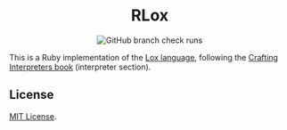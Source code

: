 <div align="center">

# RLox

![GitHub branch check runs](https://img.shields.io/github/check-runs/mdesantis/rlox/main?style=flat-square)

</div>

This is a Ruby implementation of the
[Lox language](https://craftinginterpreters.com/the-lox-language.html),
following the [Crafting Interpreters book](https://craftinginterpreters.com)
(interpreter section).

## License

[MIT License](https://opensource.org/licenses/MIT).

